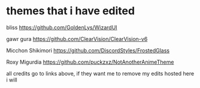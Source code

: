 # themes that i have edited
bliss
https://github.com/GoldenLys/WizardUI

gawr gura
https://github.com/ClearVision/ClearVision-v6

Micchon Shikimori
https://github.com/DiscordStyles/FrostedGlass

Roxy Migurdia
https://github.com/puckzxz/NotAnotherAnimeTheme

all credits go to links above, if they want me to remove my edits hosted here i will
